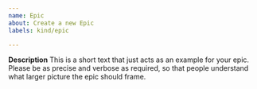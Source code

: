 ```yaml
---
name: Epic
about: Create a new Epic
labels: kind/epic

---
```


**Description**
This is a short text that just acts as an example for your epic. Please be as precise and verbose as required, so that people understand what larger picture the epic should frame.
